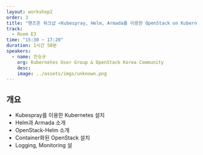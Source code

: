 ```yaml
---
layout: workshop2
order: 3
title: "핸즈온 워크샵 <Kubespray, Helm, Armada를 이용한 OpenStack on Kubernetes 구축>"
track:
  - Room E3
time: "15:30 ~ 17:20"
duration: 1시간 50분
speakers:
  - name: 안승규
    org: Kubernetes User Group & OpenStack Korea Community
    desc:
    image: ../assets/imgs/unknown.png
---
```

## 개요

- Kubespray를 이용한 Kubernetes 설치
- Helm과 Armada 소개 
- OpenStack-Helm 소개 
- Container화된 OpenStack 설치 
- Logging, Monitoring 설 
